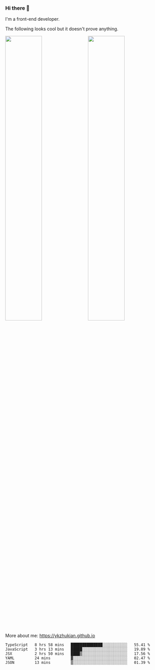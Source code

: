 ### Hi there 👋

I'm a front-end developer.

The following looks cool but it doesn't prove anything.

[<img align="right" width="48%" src="https://github-readme-stats.vercel.app/api?username=ykzhukian&show_icons=true&theme=dracula">](https://github.com/anuraghazra/github-readme-stats)

[<img width="48%" src="https://github-readme-stats.vercel.app/api/top-langs/?username=ykzhukian&layout=compact&theme=dracula">](https://github.com/anuraghazra/github-readme-stats)

More about me: 
https://ykzhukian.github.io

<!--START_SECTION:waka-->
```text
TypeScript   8 hrs 58 mins   ██████████████░░░░░░░░░░░   55.41 % 
JavaScript   3 hrs 13 mins   █████░░░░░░░░░░░░░░░░░░░░   19.89 % 
JSX          2 hrs 50 mins   ████▒░░░░░░░░░░░░░░░░░░░░   17.56 % 
YAML         24 mins         ▓░░░░░░░░░░░░░░░░░░░░░░░░   02.47 % 
JSON         13 mins         ▒░░░░░░░░░░░░░░░░░░░░░░░░   01.39 % 
```
<!--END_SECTION:waka-->
